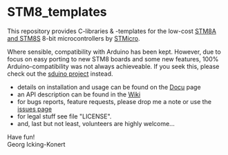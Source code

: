 STM8_templates
=================

This repository provides C-libraries & -templates for the low-cost [STM8A and STM8S](https://en.wikipedia.org/wiki/STM8) 8-bit microcontrollers by [STMicro](http://st.com).

Where sensible, compatibility with Arduino has been kept. However, due to focus on easy porting to new STM8 boards and some new features, 100% Arduino-compatibility was not always achieveable. If you seek this, please check out the [sduino project](https://github.com/tenbaht/sduino) instead. 

- details on installation and usage can be found on the [Docu](Docu/README.md) page
- an API description can be found in the [Wiki](https://github.com/gicking/STM8_templates/wiki)
- for bugs reports, feature requests, please drop me a note or use the [issues page](https://github.com/gicking/STM8_templates/issues)
- for legal stuff see file "LICENSE".
- and, last but not least, volunteers are highly welcome...

Have fun!  
Georg Icking-Konert

